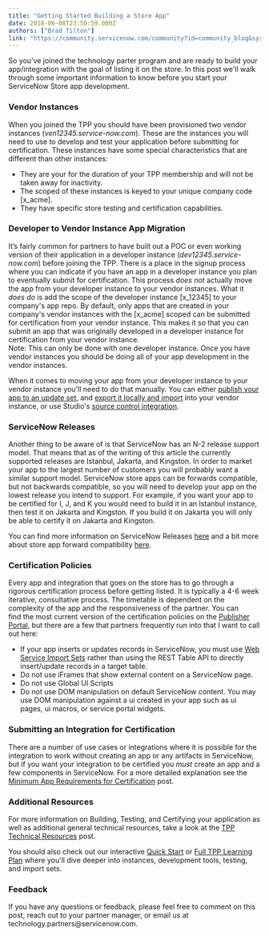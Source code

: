 ```yaml
---
title: "Getting Started Building a Store App"
date: 2018-06-08T23:50:59.000Z
authors: ["Brad Tilton"]
link: "https://community.servicenow.com/community?id=community_blog&sys_id=1a473dc2dbee53c08e7c2926ca961934"
---
```

<p>So you’ve joined the technology parter program and are ready to build your app/integration with the goal of listing it on the store. In this post we&#39;ll walk through some important information to know before you start your ServiceNow Store app development. </p>
<h3>Vendor Instances</h3>
<p>When you joined the TPP you should have been provisioned two vendor instances (<em>ven12345.service-now.com</em>). These are the instances you will need to use to develop and test your application before submitting for certification. These instances have some special characteristics that are different than other instances:</p>
<ul><li>They are your for the duration of your TPP membership and will not be taken away for inactivity.</li><li>The scoped of these instances is keyed to your unique company code [x_acme].</li><li>They have specific store testing and certification capabilities.</li></ul>
<h3>Developer to Vendor Instance App Migration</h3>
<p>It’s fairly common for partners to have built out a POC or even working version of their application in a developer instance (<em>dev12345.service-now.com</em>) before joining the TPP. There is a place in the signup process where you can indicate if you have an app in a developer instance you plan to eventually submit for certification. This process <em>does not</em> actually move the app from your developer instance to your vendor instances. What it <em>does do</em> is add the scope of the developer instance [x_12345] to your company&#39;s app repo. By default, only apps that are created in your company&#39;s vendor instances with the [x_acme] scoped can be submitted for certification from your vendor instance. This makes it so that you can submit an app that was originally developed in a developer instance for certification from your vendor instance. <br />Note: This can only be done with one developer instance. Once you have vendor instances you should be doing all of your app development in the vendor instances.</p>
<p>When it comes to moving your app from your developer instance to your vendor instance you&#39;ll need to do that manually. You can either <a href="https://docs.servicenow.com/bundle/kingston-application-development/page/build/applications/task/t_PublishApplicationsToAnUpdateSet.html" rel="nofollow">publish your app to an update set</a>, and <a href="https://docs.servicenow.com/bundle/kingston-application-development/page/build/system-update-sets/task/t_SaveAnUpdateSetAsAnXMLFile.html#t_SaveAnUpdateSetAsAnXMLFile" rel="nofollow">export it locally and import</a> into your vendor instance, or use Studio&#39;s <a href="https://docs.servicenow.com/bundle/kingston-application-development/page/build/applications/concept/c_SourceControlIntegration.html" rel="nofollow">source control integration</a>.</p>
<h3>ServiceNow Releases</h3>
<p>Another thing to be aware of is that ServiceNow has an N-2 release support model. That means that as of the writing of this article the currently supported releases are Istanbul, Jakarta, and Kingston. In order to market your app to the largest number of customers you will probably want a similar support model. ServiceNow store apps can be forwards compatible, but not backwards compatible, so you will need to develop your app on the lowest release you intend to support. For example, if you want your app to be certified for I, J, and K you would need to build it in an Istanbul instance, then test it on Jakarta and Kingston. If you build it on Jakarta you will only be able to certify it on Jakarta and Kingston.</p>
<p>You can find more information on ServiceNow Releases <a href="https://docs.servicenow.com/bundle/kingston-release-notes/page/release-notes/available-versions.html" rel="nofollow">here</a> and a bit more about store app forward compatibility <a href="community?id&#61;community_blog&amp;sys_id&#61;22cda2e9dbd0dbc01dcaf3231f96190a" rel="nofollow">here</a>.</p>
<h3>Certification Policies</h3>
<p>Every app and integration that goes on the store has to go through a rigorous certification process before getting listed. It is typically a 4-6 week iterative, consultative process. The timetable is dependent on the complexity of the app and the responsiveness of the partner. You can find the most current version of the certification policies on the <a href="https://tpp.servicenow.com/sn_appstore_store.do#!/tpp/help?article&#61;KB0010015" rel="nofollow">Publisher Portal</a>, but there are a few that partners frequently run into that I want to call out here:</p>
<ul><li>If your app inserts or updates records in ServiceNow, you must use <a href="https://developer.servicenow.com/app.do#!/lp/technology_partner_program_quick_start/app_store_learnv2_tpp_kingston_introduction_to_web_service_import_sets?v&#61;kingston" rel="nofollow">Web Service Import Sets</a> rather than using the REST Table API to directly insert/update records in a target table.</li><li>Do not use iFrames that show external content on a ServiceNow page.</li><li>Do not use Global UI Scripts</li><li>Do not use DOM manipulation on default ServiceNow content. You may use DOM manipulation against a ui created in your app such as ui pages, ui macros, or service portal widgets.</li></ul>
<h3>Submitting an Integration for Certification</h3>
<p>There are a number of use cases or integrations where it is possible for the integration to work without creating an app or any artifacts in ServiceNow, but if you want your integration to be certified you <em>must</em> create an app and a few components in ServiceNow. For a more detailed explanation see the <a href="community?id&#61;community_blog&amp;sys_id&#61;7fcde2e9dbd0dbc01dcaf3231f961941" rel="nofollow">Minimum App Requirements for Certification</a> post.</p>
<h3>Additional Resources</h3>
<p>For more information on Building, Testing, and Certifying your application as well as additional general technical resources, take a look at the <a href="community?id&#61;community_blog&amp;sys_id&#61;546e2eaddbd0dbc01dcaf3231f9619ee" rel="nofollow">TPP Technical Resources</a> post.</p>
<p>You should also check out our interactive <a href="https://developer.servicenow.com/app.do#!/lp/technology_partner_program_quick_start?v&#61;kingston" rel="nofollow">Quick Start</a> or <a href="https://developer.servicenow.com/app.do#!/lp/technology_partner_program?v&#61;kingston" rel="nofollow">Full TPP Learning Plan</a> where you&#39;ll dive deeper into instances, development tools, testing, and import sets. </p>
<h3>Feedback</h3>
<p>If you have any questions or feedback, please feel free to comment on this post, reach out to your partner manager, or email us at technology.partners&#64;servicenow.com.</p>
